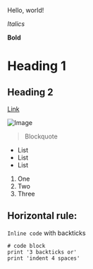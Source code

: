 Hello, world!


*Italics*


**Bold**


# Heading 1


## Heading 2


[Link](https://www.amazon.com/)


![Image](https://www.google.com/url?sa=i&url=https%3A%2F%2Fstock.adobe.com%2Fsearch%3Fk%3Dfootball&psig=AOvVaw2M2V72FQlBgsg9Jf5L595i&ust=1680819146361000&source=images&cd=vfe&ved=0CA4QjRxqFwoTCPiwzLLhk_4CFQAAAAAdAAAAABAE)


> Blockquote


* List
* List
* List


1. One
2. Two
3. Three


Horizontal rule:
---


`Inline code` with backticks


```
# code block
print '3 backticks or'
print 'indent 4 spaces'
```
